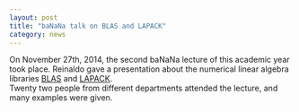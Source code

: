 ```yaml
---
layout: post
title: "baNaNa talk on BLAS and LAPACK"
category: news
---
```


On November 27th, 2014, the second baNaNa lecture of this academic year took place.
Reinaldo gave a presentation about the numerical linear algebra libraries [BLAS] and [LAPACK].  
Twenty two people from different departments attended the lecture, and many examples were given.

[BLAS]: http://www.netlib.org/blas/
[LAPACK]: http://www.netlib.org/lapack/
